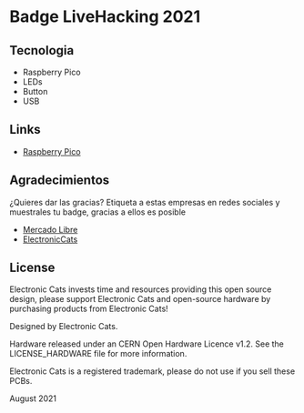 # Badge LiveHacking 2021

## Tecnologia

- Raspberry Pico
- LEDs
- Button
- USB

## Links

- [Raspberry Pico](https://www.raspberrypi.org/products/raspberry-pi-pico/)

## Agradecimientos
¿Quieres dar las gracias? Etiqueta a estas empresas en redes sociales y muestrales tu badge, gracias a ellos es posible

- [Mercado Libre](https://www.mercadolibre.com.mx/)
- [ElectronicCats](https://electroniccats.com/)

## License

Electronic Cats invests time and resources providing this open source design, please support Electronic Cats and open-source hardware by purchasing products from Electronic Cats!

Designed by Electronic Cats.

Hardware released under an CERN Open Hardware Licence v1.2. See the LICENSE_HARDWARE file for more information.

Electronic Cats is a registered trademark, please do not use if you sell these PCBs.

August 2021
